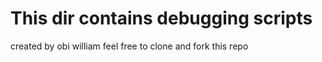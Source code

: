 # This dir contains debugging scripts 

created by obi william
feel free to clone and fork this repo

